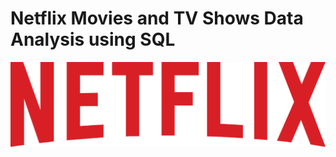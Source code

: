 # Netflix Movies and TV Shows Data Analysis using SQL
![Netflix Logo](https://github.com/NEETHURADHAGOPAN/Netflix_SQL/blob/main/Netflix_logo.png)
